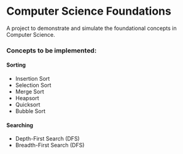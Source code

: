 
# Computer Science Foundations

A project to demonstrate and simulate the foundational concepts in Computer Science.

### Concepts to be implemented:

#### Sorting

* Insertion Sort
* Selection Sort
* Merge Sort
* Heapsort
* Quicksort
* Bubble Sort

#### Searching

* Depth-First Search (DFS)
* Breadth-First Search (DFS)
